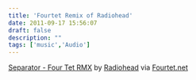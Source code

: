 ```yaml
---
title: 'Fourtet Remix of Radiohead'
date: 2011-09-17 15:56:07
draft: false
description: ""
tags: ['music','Audio']
---
```


[Separator - Four Tet RMX](http://soundcloud.com/radiohead/03-separator-four-tet-rmx) by [Radiohead](http://soundcloud.com/radiohead) via [Fourtet.net](http://www.fourtet.net/)